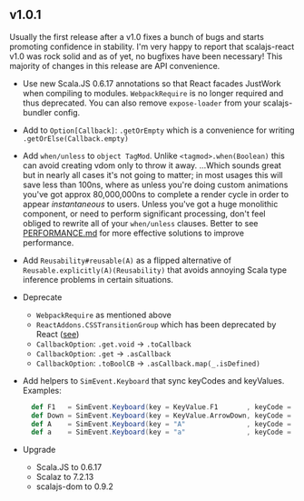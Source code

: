 ## v1.0.1


Usually the first release after a v1.0 fixes a bunch of bugs and starts promoting confidence in stability.
I'm very happy to report that scalajs-react v1.0 was rock solid and as of yet, no bugfixes have been necessary!
This majority of changes in this release are API convenience.


* Use new Scala.JS 0.6.17 annotations so that React facades JustWork when compiling to modules.
  `WebpackRequire` is no longer required and thus deprecated.
  You can also remove `expose-loader` from your scalajs-bundler config.

* Add to `Option[Callback]`: `.getOrEmpty` which is a convenience for writing `.getOrElse(Callback.empty)`

* Add `when/unless` to `object TagMod`.
  Unlike `<tagmod>.when(Boolean)` this can avoid creating vdom only to throw it away.
  …Which sounds great but in nearly all cases it's not going to matter;
  in most usages this will save less than 100ns, where as unless you're doing custom animations you've
  got approx 80,000,000ns to complete a render cycle in order to appear *instantaneous* to users.
  Unless you've got a huge monolithic component, or need to perform significant processing,
  don't feel obliged to rewrite all of your `when/unless` clauses.
  Better to see [PERFORMANCE.md](../PERFORMANCE.md) for more effective solutions to improve performance.

* Add `Reusability#reusable(A)` as a flipped alternative of `Reusable.explicitly(A)(Reusability)` that avoids
  annoying Scala type inference problems in certain situations.

* Deprecate
  * `WebpackRequire` as mentioned above
  * `ReactAddons.CSSTransitionGroup` which has been deprecated by React ([see](https://facebook.github.io/react/docs/animation.html))
  * `CallbackOption`: `.get.void` → `.toCallback`
  * `CallbackOption`: `.get` → `.asCallback`
  * `CallbackOption`: `.toBoolCB` → `.asCallback.map(_.isDefined)`

* Add helpers to `SimEvent.Keyboard` that sync keyCodes and keyValues. Examples:

  ```scala
    def F1   = SimEvent.Keyboard(key = KeyValue.F1       , keyCode = KeyCode.F1)
    def Down = SimEvent.Keyboard(key = KeyValue.ArrowDown, keyCode = KeyCode.Down)
    def A    = SimEvent.Keyboard(key = "A"               , keyCode = KeyCode.A)
    def a    = SimEvent.Keyboard(key = "a"               , keyCode = KeyCode.A)
  ```

* Upgrade
  * Scala.JS to 0.6.17
  * Scalaz to 7.2.13
  * scalajs-dom to 0.9.2


